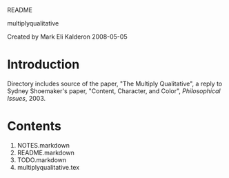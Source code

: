 README

multiplyqualitative

Created by Mark Eli Kalderon 2008-05-05

# Introduction

Directory includes source of the paper, "The Multiply Qualitative", a reply to Sydney Shoemaker's paper, "Content, Character, and Color", *Philosophical Issues*, 2003.

# Contents

1. NOTES.markdown
2. README.markdown
3. TODO.markdown
5. multiplyqualitative.tex
